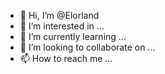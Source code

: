 - 👋 Hi, I’m @Elorland
- 👀 I’m interested in ...
- 🌱 I’m currently learning ...
- 💞️ I’m looking to collaborate on ...
- 📫 How to reach me ...

<!---
Elorland/Elorland is a ✨ special ✨ repository because its `README.md` (this file) appears on your GitHub profile.
You can click the Preview link to take a look at your changes.
--->
